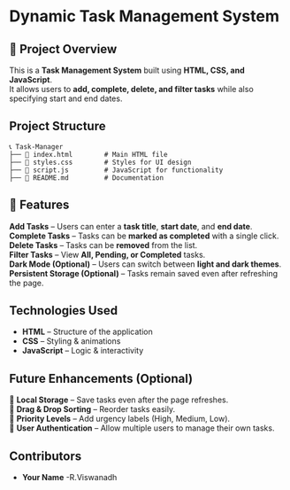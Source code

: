 # Dynamic Task Management System  

## 📌 Project Overview
This is a **Task Management System** built using **HTML, CSS, and JavaScript**.  
It allows users to **add, complete, delete, and filter tasks** while also specifying start and end dates.

##  Project Structure
```
📞 Task-Manager
├── 📄 index.html        # Main HTML file
├── 📄 styles.css        # Styles for UI design
├── 📄 script.js         # JavaScript for functionality
├── 📄 README.md         # Documentation
```

## 🚀 Features
**Add Tasks** – Users can enter a **task title**, **start date**, and **end date**.  
**Complete Tasks** – Tasks can be **marked as completed** with a single click.  
**Delete Tasks** – Tasks can be **removed** from the list.  
**Filter Tasks** – View **All, Pending, or Completed** tasks.  
**Dark Mode (Optional)** – Users can switch between **light and dark themes**.  
**Persistent Storage (Optional)** – Tasks remain saved even after refreshing the page.

##  Technologies Used
- **HTML** – Structure of the application
- **CSS** – Styling & animations
- **JavaScript** – Logic & interactivity


##  Future Enhancements (Optional)
🔹 **Local Storage** – Save tasks even after the page refreshes.  
🔹 **Drag & Drop Sorting** – Reorder tasks easily.  
🔹 **Priority Levels** – Add urgency labels (High, Medium, Low).  
🔹 **User Authentication** – Allow multiple users to manage their own tasks.  

##  Contributors
- **Your Name** -R.Viswanadh
